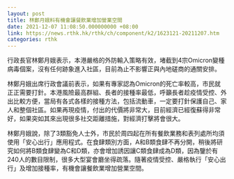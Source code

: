 ```yaml
---
layout: post
title: 林鄭月娥料有機會讓餐飲業增加營業空間
date: 2021-12-07 11:08:50.000000000 +08:00
link: https://news.rthk.hk/rthk/ch/component/k2/1623121-20211207.htm
categories: rthk
---
```


行政長官林鄭月娥表示，本港嚴格的外防輸入策略有效，堵截到4宗Omicron變種病毒個案，沒有任何跡象進入社區，目前為止不影響正與內地磋商的通關安排。

林鄭月娥出席行政會議前表示，如果有專家認為Omicron的死亡率較高，市民就正正需要打針。本港風險最高群組、長者的接種率最低，呼籲長者趁疫情受控、外出比較方便，當局有各式各樣的接種方法，包括流動車，一定要打針保護自己、家人和整個社區。如果再現疫情，付出的代價將非常大，目前經濟已經復蘇得非常好，如果突如其來出現很多社交距離措施，對經濟打擊將會很大。

林鄭月娥說，除了3類豁免人士外，市民於周四起在所有餐飲業務和表列處所均須使用「安心出行」應用程式。在食肆類別方面，A和B類食肆不再分開，稍後將研究如何將B類食肆變為C和D類，亦會增加誘因讓C類食肆成為D類，因為鑒於有240人的數目限制，很多大型宴會廳坐得疏落。隨著疫情受控、嚴格執行「安心出行」及增加接種率，有機會讓餐飲業增加營業空間。
